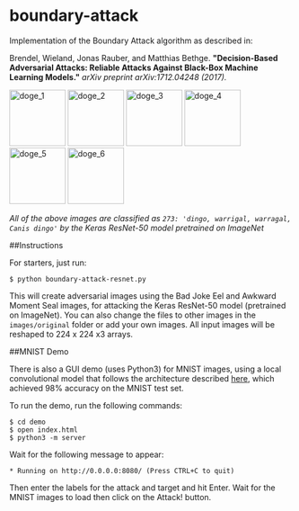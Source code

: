 # boundary-attack
Implementation of the Boundary Attack algorithm as described in:

Brendel, Wieland, Jonas Rauber, and Matthias Bethge. **"Decision-Based Adversarial Attacks: Reliable Attacks Against Black-Box Machine Learning Models."** *arXiv preprint arXiv:1712.04248 (2017).*

<img src="https://raw.githubusercontent.com/greentfrapp/boundary-attack/master/images/sample_4_label273_dingo/20180422_231253_dingo.png" alt="doge_1" width="100px" height="whatever">
<img src="https://raw.githubusercontent.com/greentfrapp/boundary-attack/master/images/sample_4_label273_dingo/20180422_231254_dingo.png" alt="doge_2" width="100px" height="whatever">
<img src="https://raw.githubusercontent.com/greentfrapp/boundary-attack/master/images/sample_4_label273_dingo/20180422_231307_dingo.png" alt="doge_3" width="100px" height="whatever">
<img src="https://raw.githubusercontent.com/greentfrapp/boundary-attack/master/images/sample_4_label273_dingo/20180422_231453_dingo.png" alt="doge_4" width="100px" height="whatever">
<img src="https://raw.githubusercontent.com/greentfrapp/boundary-attack/master/images/sample_4_label273_dingo/20180422_232244_dingo.png" alt="doge_5" width="100px" height="whatever">
<img src="https://raw.githubusercontent.com/greentfrapp/boundary-attack/master/images/sample_4_label273_dingo/20180422_234213_dingo.png" alt="doge_6" width="100px" height="whatever">

*All of the above images are classified as `273: 'dingo, warrigal, warragal, Canis dingo'` by the Keras ResNet-50 model pretrained on ImageNet*

##Instructions

For starters, just run:

```
$ python boundary-attack-resnet.py
```

This will create adversarial images using the Bad Joke Eel and Awkward Moment Seal images, for attacking the Keras ResNet-50 model (pretrained on ImageNet). You can also change the files to other images in the `images/original` folder or add your own images. All input images will be reshaped to 224 x 224 x3 arrays.

##MNIST Demo

There is also a GUI demo (uses Python3) for MNIST images, using a local convolutional model that follows the architecture described [here](https://www.tensorflow.org/tutorials/layers#building_the_cnn_mnist_classifier), which achieved 98% accuracy on the MNIST test set.

To run the demo, run the following commands:

```
$ cd demo
$ open index.html
$ python3 -m server
```
Wait for the following message to appear:

```
* Running on http://0.0.0.0:8080/ (Press CTRL+C to quit)
```

Then enter the labels for the attack and target and hit Enter. Wait for the MNIST images to load then click on the Attack! button.
